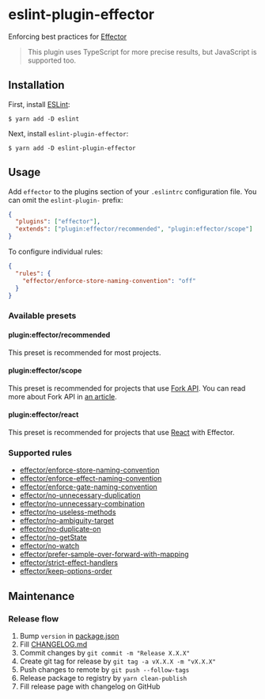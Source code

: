 # eslint-plugin-effector

Enforcing best practices for [Effector](http://effector.dev/)

> This plugin uses TypeScript for more precise results, but JavaScript is supported too.

## Installation

First, install [ESLint](http://eslint.org):

```
$ yarn add -D eslint
```

Next, install `eslint-plugin-effector`:

```
$ yarn add -D eslint-plugin-effector
```

## Usage

Add `effector` to the plugins section of your `.eslintrc` configuration file. You can omit the `eslint-plugin-` prefix:

```json
{
  "plugins": ["effector"],
  "extends": ["plugin:effector/recommended", "plugin:effector/scope"]
}
```

To configure individual rules:

```json
{
  "rules": {
    "effector/enforce-store-naming-convention": "off"
  }
}
```

### Available presets

#### plugin:effector/recommended

This preset is recommended for most projects.

#### plugin:effector/scope

This preset is recommended for projects that use [Fork API](https://effector.dev/docs/api/effector/scope). You can read more about Fork API in [an article](https://dev.to/effector/the-best-part-of-effector-4c27).

#### plugin:effector/react

This preset is recommended for projects that use [React](https://reactjs.org) with Effector.

### Supported rules

- [effector/enforce-store-naming-convention](rules/enforce-store-naming-convention/enforce-store-naming-convention.md)
- [effector/enforce-effect-naming-convention](rules/enforce-effect-naming-convention/enforce-effect-naming-convention.md)
- [effector/enforce-gate-naming-convention](rules/enforce-gate-naming-convention/enforce-gate-naming-convention.md)
- [effector/no-unnecessary-duplication](rules/no-unnecessary-duplication/no-unnecessary-duplication.md)
- [effector/no-unnecessary-combination](rules/no-unnecessary-combination/no-unnecessary-combination.md)
- [effector/no-useless-methods](rules/no-useless-methods/no-useless-methods.md)
- [effector/no-ambiguity-target](rules/no-ambiguity-target/no-ambiguity-target.md)
- [effector/no-duplicate-on](rules/no-duplicate-on/no-duplicate-on.md)
- [effector/no-getState](rules/no-getState/no-getState.md)
- [effector/no-watch](rules/no-watch/no-watch.md)
- [effector/prefer-sample-over-forward-with-mapping](rules/prefer-sample-over-forward-with-mapping/prefer-sample-over-forward-with-mapping.md)
- [effector/strict-effect-handlers](rules/strict-effect-handlers/strict-effect-handlers.md)
- [effector/keep-options-order](rules/keep-options-order/keep-options-order.md)

## Maintenance

### Release flow

1. Bump `version` in [package.json](package.json)
2. Fill [CHANGELOG.md](CHANGELOG.md)
3. Commit changes by `git commit -m "Release X.X.X"`
4. Create git tag for release by `git tag -a vX.X.X -m "vX.X.X"`
5. Push changes to remote by `git push --follow-tags`
6. Release package to registry by `yarn clean-publish`
7. Fill release page with changelog on GitHub
